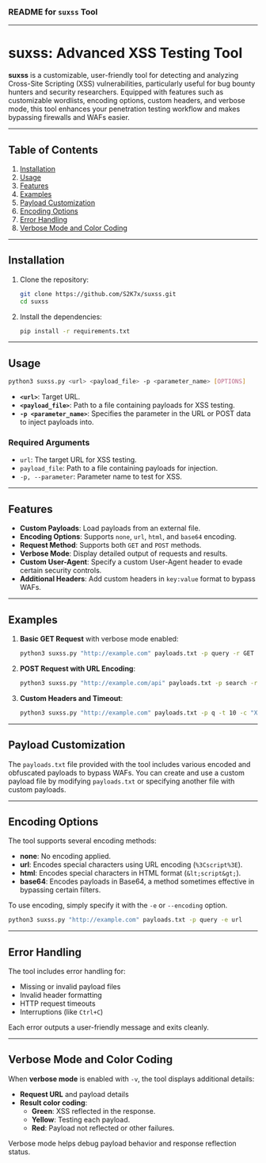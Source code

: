 ### README for `suxss` Tool

---

# suxss: Advanced XSS Testing Tool

**suxss** is a customizable, user-friendly tool for detecting and analyzing Cross-Site Scripting (XSS) vulnerabilities, particularly useful for bug bounty hunters and security researchers. Equipped with features such as customizable wordlists, encoding options, custom headers, and verbose mode, this tool enhances your penetration testing workflow and makes bypassing firewalls and WAFs easier.

---

## Table of Contents

1. [Installation](#installation)
2. [Usage](#usage)
3. [Features](#features)
4. [Examples](#examples)
5. [Payload Customization](#payload-customization)
6. [Encoding Options](#encoding-options)
7. [Error Handling](#error-handling)
8. [Verbose Mode and Color Coding](#verbose-mode-and-color-coding)

---

## Installation

1. Clone the repository:

   ```bash
   git clone https://github.com/S2K7x/suxss.git
   cd suxss
   ```

2. Install the dependencies:

   ```bash
   pip install -r requirements.txt
   ```

---

## Usage

```bash
python3 suxss.py <url> <payload_file> -p <parameter_name> [OPTIONS]
```

- **`<url>`**: Target URL.
- **`<payload_file>`**: Path to a file containing payloads for XSS testing.
- **`-p <parameter_name>`**: Specifies the parameter in the URL or POST data to inject payloads into.

### Required Arguments

- `url`: The target URL for XSS testing.
- `payload_file`: Path to a file containing payloads for injection.
- `-p, --parameter`: Parameter name to test for XSS.

---

## Features

- **Custom Payloads**: Load payloads from an external file.
- **Encoding Options**: Supports `none`, `url`, `html`, and `base64` encoding.
- **Request Method**: Supports both `GET` and `POST` methods.
- **Verbose Mode**: Display detailed output of requests and results.
- **Custom User-Agent**: Specify a custom User-Agent header to evade certain security controls.
- **Additional Headers**: Add custom headers in `key:value` format to bypass WAFs.

---

## Examples

1. **Basic GET Request** with verbose mode enabled:

   ```bash
   python3 suxss.py "http://example.com" payloads.txt -p query -r GET -v
   ```

2. **POST Request with URL Encoding**:

   ```bash
   python3 suxss.py "http://example.com/api" payloads.txt -p search -r POST -e url
   ```

3. **Custom Headers and Timeout**:

   ```bash
   python3 suxss.py "http://example.com" payloads.txt -p q -t 10 -c "X-Forwarded-For: 127.0.0.1, Referer: https://example.com"
   ```

---

## Payload Customization

The `payloads.txt` file provided with the tool includes various encoded and obfuscated payloads to bypass WAFs. You can create and use a custom payload file by modifying `payloads.txt` or specifying another file with custom payloads.

---

## Encoding Options

The tool supports several encoding methods:

- **none**: No encoding applied.
- **url**: Encodes special characters using URL encoding (`%3Cscript%3E`).
- **html**: Encodes special characters in HTML format (`&lt;script&gt;`).
- **base64**: Encodes payloads in Base64, a method sometimes effective in bypassing certain filters.

To use encoding, simply specify it with the `-e` or `--encoding` option.

```bash
python3 suxss.py "http://example.com" payloads.txt -p query -e url
```

---

## Error Handling

The tool includes error handling for:

- Missing or invalid payload files
- Invalid header formatting
- HTTP request timeouts
- Interruptions (like `Ctrl+C`)

Each error outputs a user-friendly message and exits cleanly.

---

## Verbose Mode and Color Coding

When **verbose mode** is enabled with `-v`, the tool displays additional details:

- **Request URL** and payload details
- **Result color coding**:
  - **Green**: XSS reflected in the response.
  - **Yellow**: Testing each payload.
  - **Red**: Payload not reflected or other failures.

Verbose mode helps debug payload behavior and response reflection status.

